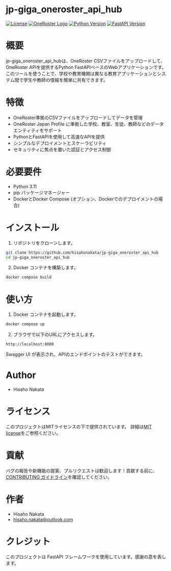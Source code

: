 # jp-giga_oneroster_api_hub

[![License](https://img.shields.io/badge/License-MIT-blue.svg)](https://opensource.org/licenses/MIT)
[![OneRoster Logo](https://img.shields.io/badge/OneRoster-1.2-blue.svg)](https://www.imsglobal.org/activity/onerosterlis)
[![Python Version](https://img.shields.io/badge/python-3.11-blue.svg)](https://www.python.org/downloads/release/python-311/)
[![FastAPI Version](https://img.shields.io/badge/fastapi-0.99.1-blue.svg)](https://fastapi.tiangolo.com/)

# 概要
jp-giga_oneroster_api_hubは、OneRoster CSVファイルをアップロードして、OneRoster APIを提供するPython FastAPIベースのWebアプリケーションです。このツールを使うことで、学校や教育機関は異なる教育アプリケーションとシステム間で学生や教師の情報を簡単に共有できます。

# 特徴

- OneRoster準拠のCSVファイルをアップロードしてデータを管理
- OneRoster Japan Profile に準拠した学校、教室、生徒、教師などのデータエンティティをサポート
- PythonとFastAPIを使用して高速なAPIを提供
- シンプルなデプロイメントとスケーラビリティ
- セキュリティに焦点を置いた認証とアクセス制御
# 必要要件

- Python 3.11
- pip パッケージマネージャー
- DockerとDocker Compose (オプション、Dockerでのデプロイメントの場合)

# インストール

1. リポジトリをクローンします。

```bash
git clone https://github.com/hisahonakata/jp-giga_oneroster_api_hub
cd jp-giga_oneroster_api_hub
```

2. Docker コンテナを構築します。

```bash
docker compose build
```

# 使い方

1.  Docker コンテナを起動します。

```bash
docker compose up
```

2. ブラウザで以下のURLにアクセスします。

```
http://localhost:8000
```

Swagger UI が表示され、APIのエンドポイントのテストができます。
# Author

* Hisaho Nakata

# ライセンス
 
このプロジェクトはMITライセンスの下で提供されています。 詳細は[MIT license](https://en.wikipedia.org/wiki/MIT_License)をご参照ください。

# 貢献
バグの報告や新機能の提案、プルリクエストは歓迎します！貢献する前に、 [CONTRIBUTING ガイドライン](https://docs.github.com/ja/communities/setting-up-your-project-for-healthy-contributions/setting-guidelines-for-repository-contributors)を確認してください。

# 作者
* Hisaho Nakata
* hisaho.nakata@outlook.com

# クレジット
このプロジェクトは FastAPI フレームワークを使用しています。感謝の意を表します。
